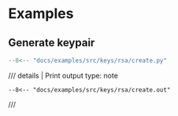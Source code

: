 # Examples

## Generate keypair

```python
--8<-- "docs/examples/src/keys/rsa/create.py"
```

/// details | Print output
    type: note
``` 
--8<-- "docs/examples/src/keys/rsa/create.out"
```
///
